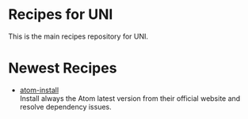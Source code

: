 # Recipes for UNI

This is the main recipes repository for UNI.

# Newest Recipes
- [atom-install](https://github.com/uni-linux/recipes/tree/master/src/daltonmenezes/atom-install)<br>
  Install always the Atom latest version from their official website and resolve dependency issues.
